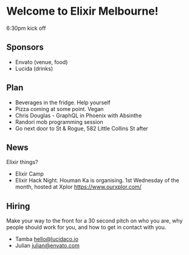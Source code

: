 # Welcome to Elixir Melbourne!
6:30pm kick off

## Sponsors
- Envato (venue, food)
- Lucida (drinks)

## Plan
- Beverages in the fridge. Help yourself
- Pizza coming at some point. Vegan
- Chris Douglas - GraphQL in Phoenix with Absinthe
- Randori mob programming session
- Go next door to St & Rogue, 582 Little Collins St after

## News
Elixir things?
- Elixir Camp
- Elixir Hack Night. Houman Ka is organising. 1st Wednesday of the month, hosted
  at Xplor https://www.ourxplor.com/

## Hiring
Make your way to the front for a 30 second pitch on who you are, why people
should work for you, and how to get in contact with you.
- Tamba hello@lucidaco.io
- Julian julian@envato.com
